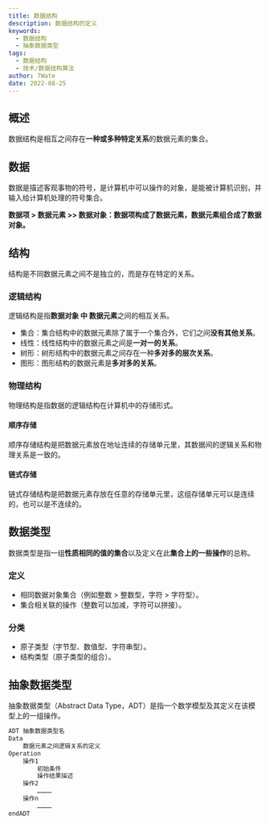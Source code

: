 ```yaml
---
title: 数据结构
description: 数据结构的定义
keywords:
  - 数据结构
  - 抽象数据类型
tags:
  - 数据结构
  - 技术/数据结构算法
author: 7Wate
date: 2022-08-25
---
```


## 概述

数据结构是相互之间存在**一种或多种特定关系**的数据元素的集合。

## 数据

数据是描述客观事物的符号，是计算机中可以操作的对象，是能被计算机识别，并输入给计算机处理的符号集合。

**数据项 > 数据元素 >> 数据对象：数据项构成了数据元素，数据元素组合成了数据对象。**

## 结构

结构是不同数据元素之间不是独立的，而是存在特定的关系。

### 逻辑结构

逻辑结构是指**数据对象 中 数据元素**之间的相互关系。

- 集合：集合结构中的数据元素除了属于一个集合外，它们之间**没有其他关系**。
- 线性：线性结构中的数据元素之间是**一对一的关系**。
- 树形：树形结构中的数据元素之间存在一种**多对多的层次关系**。
- 图形：图形结构的数据元素是**多对多的关系**。

### 物理结构

物理结构是指数据的逻辑结构在计算机中的存储形式。

#### 顺序存储

顺序存储结构是把数据元素放在地址连续的存储单元里，其数据间的逻辑关系和物理关系是一致的。

#### 链式存储

链式存储结构是把数据元素存放在任意的存储单元里，这组存储单元可以是连续的，也可以是不连续的。

## 数据类型

数据类型是指一组**性质相同的值的集合**以及定义在此**集合上的一些操作**的总称。

### 定义

- 相同数据对象集合（例如整数 > 整数型，字符 > 字符型）。
- 集合相关联的操作（整数可以加减，字符可以拼接）。

### 分类

- 原子类型（字节型、数值型、字符串型）。
- 结构类型（原子类型的组合）。

## 抽象数据类型

抽象数据类型（Abstract Data Type，ADT）是指一个数学模型及其定义在该模型上的一组操作。

```markdown
ADT 抽象数据类型名
Data
	数据元素之间逻辑关系的定义
Operation
	操作1
		初始条件
		操作结果描述
	操作2
		…………
	操作n
		…………
endADT
```
